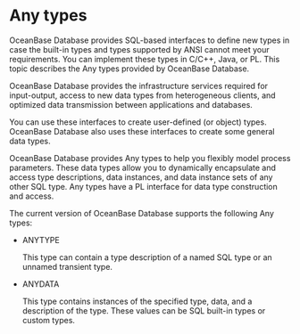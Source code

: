 # Any types

OceanBase Database provides SQL-based interfaces to define new types in case the built-in types and types supported by ANSI cannot meet your requirements. You can implement these types in C/C++, Java, or PL. This topic describes the Any types provided by OceanBase Database.

OceanBase Database provides the infrastructure services required for input-output, access to new data types from heterogeneous clients, and optimized data transmission between applications and databases.

You can use these interfaces to create user-defined (or object) types. OceanBase Database also uses these interfaces to create some general data types.

OceanBase Database provides Any types to help you flexibly model process parameters. These data types allow you to dynamically encapsulate and access type descriptions, data instances, and data instance sets of any other SQL type. Any types have a PL interface for data type construction and access.

The current version of OceanBase Database supports the following Any types:

* ANYTYPE

   This type can contain a type description of a named SQL type or an unnamed transient type.

* ANYDATA

   This type contains instances of the specified type, data, and a description of the type. These values can be SQL built-in types or custom types.


